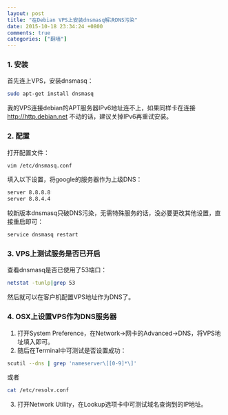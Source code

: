 ```yaml
---
layout: post
title: "在Debian VPS上安装dnsmasq解决DNS污染"
date: 2015-10-18 23:34:24 +0800
comments: true
categories: ["翻墙"]
---
```


### 1. 安装

首先连上VPS，安装dnsmasq：  
```bash
sudo apt-get install dnsmasq
```

我的VPS连接debian的APT服务器IPv6地址连不上，如果同样卡在连接 http://http.debian.net 不动的话，建议关掉IPv6再重试安装。  

### 2. 配置

打开配置文件：  
```bash
vim /etc/dnsmasq.conf
```

填入以下设置，将google的服务器作为上级DNS：  

```bash
server 8.8.8.8
server 8.8.4.4
```

较新版本dnsmasq只破DNS污染，无需特殊服务的话，没必要更改其他设置，直接重启即可：  
```bash
service dnsmasq restart
```

<!--more-->

### 3. VPS上测试服务是否已开启

查看dnsmasq是否已使用了53端口：  
```bash
netstat -tunlp|grep 53
```

然后就可以在客户机配置VPS地址作为DNS了。  

### 4. OSX上设置VPS作为DNS服务器

1. 打开System Preference，在Network->网卡的Advanced->DNS，将VPS地址填入即可。  
2. 随后在Terminal中可测试是否设置成功：  
```bash
scutil --dns | grep 'nameserver\[[0-9]*\]'
```
或者
```bash
cat /etc/resolv.conf
```

3. 打开Network Utility，在Lookup选项卡中可测试域名查询到的IP地址。  